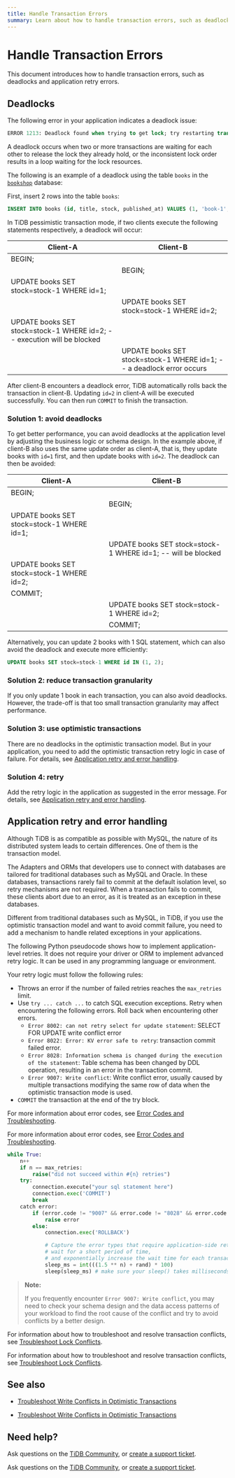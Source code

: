 ```yaml
---
title: Handle Transaction Errors
summary: Learn about how to handle transaction errors, such as deadlocks and application retry errors.
---
```


# Handle Transaction Errors

This document introduces how to handle transaction errors, such as deadlocks and application retry errors.

## Deadlocks

The following error in your application indicates a deadlock issue:

```sql
ERROR 1213: Deadlock found when trying to get lock; try restarting transaction
```

A deadlock occurs when two or more transactions are waiting for each other to release the lock they already hold, or the inconsistent lock order results in a loop waiting for the lock resources.

The following is an example of a deadlock using the table `books` in the [`bookshop`](/develop/dev-guide-bookshop-schema-design.md) database:

First, insert 2 rows into the table `books`:

```sql
INSERT INTO books (id, title, stock, published_at) VALUES (1, 'book-1', 10, now()), (2, 'book-2', 10, now());
```

In TiDB pessimistic transaction mode, if two clients execute the following statements respectively, a deadlock will occur:

| Client-A                                                      | Client-B                                                            |
| --------------------------------------------------------------| --------------------------------------------------------------------|
| BEGIN;                                                        |                                                                     |
|                                                               | BEGIN;                                                              |
| UPDATE books SET stock=stock-1 WHERE id=1;                    |                                                                     |
|                                                               | UPDATE books SET stock=stock-1 WHERE id=2;                          |
| UPDATE books SET stock=stock-1 WHERE id=2; -- execution will be blocked |                                                                     |
|                                                               | UPDATE books SET stock=stock-1 WHERE id=1; -- a deadlock error occurs |

After client-B encounters a deadlock error, TiDB automatically rolls back the transaction in client-B. Updating `id=2` in client-A will be executed successfully. You can then run `COMMIT` to finish the transaction.

### Solution 1: avoid deadlocks

To get better performance, you can avoid deadlocks at the application level by adjusting the business logic or schema design. In the example above, if client-B also uses the same update order as client-A, that is, they update books with `id=1` first, and then update books with `id=2`. The deadlock can then be avoided:

| Client-A                                                    | Client-B                                                         |
| ---------------------------------------------------------- | ----------------------------------------------------------------|
| BEGIN;                                                     |                                                                 |
|                                                            | BEGIN;                                                          |
| UPDATE books SET stock=stock-1 WHERE id=1;                 |                                                                 |
|                                                            | UPDATE books SET stock=stock-1 WHERE id=1;  -- will be blocked  |
| UPDATE books SET stock=stock-1 WHERE id=2;                 |                                                                 |
| COMMIT;                                                    |                                                                 |
|                                                            | UPDATE books SET stock=stock-1 WHERE id=2;                      |
|                                                            | COMMIT;                                                         |

Alternatively, you can update 2 books with 1 SQL statement, which can also avoid the deadlock and execute more efficiently:

```sql
UPDATE books SET stock=stock-1 WHERE id IN (1, 2);
```

### Solution 2: reduce transaction granularity

If you only update 1 book in each transaction, you can also avoid deadlocks. However, the trade-off is that too small transaction granularity may affect performance.

### Solution 3: use optimistic transactions

There are no deadlocks in the optimistic transaction model. But in your application, you need to add the optimistic transaction retry logic in case of failure. For details, see [Application retry and error handling](#application-retry-and-error-handling).

### Solution 4: retry

Add the retry logic in the application as suggested in the error message. For details, see [Application retry and error handling](#application-retry-and-error-handling).

## Application retry and error handling

Although TiDB is as compatible as possible with MySQL, the nature of its distributed system leads to certain differences. One of them is the transaction model.

The Adapters and ORMs that developers use to connect with databases are tailored for traditional databases such as MySQL and Oracle. In these databases, transactions rarely fail to commit at the default isolation level, so retry mechanisms are not required. When a transaction fails to commit, these clients abort due to an error, as it is treated as an exception in these databases.

Different from traditional databases such as MySQL, in TiDB, if you use the optimistic transaction model and want to avoid commit failure, you need to add a mechanism to handle related exceptions in your applications.

The following Python pseudocode shows how to implement application-level retries. It does not require your driver or ORM to implement advanced retry logic. It can be used in any programming language or environment.

Your retry logic must follow the following rules:

- Throws an error if the number of failed retries reaches the `max_retries` limit.
- Use `try ... catch ...` to catch SQL execution exceptions. Retry when encountering the following errors. Roll back when encountering other errors.
    - `Error 8002: can not retry select for update statement`: SELECT FOR UPDATE write conflict error
    - `Error 8022: Error: KV error safe to retry`: transaction commit failed error.
    - `Error 8028: Information schema is changed during the execution of the statement`: Table schema has been changed by DDL operation, resulting in an error in the transaction commit.
    - `Error 9007: Write conflict`: Write conflict error, usually caused by multiple transactions modifying the same row of data when the optimistic transaction mode is used.
- `COMMIT` the transaction at the end of the try block.

<CustomContent platform="tidb">

For more information about error codes, see [Error Codes and Troubleshooting](/error-codes.md).

</CustomContent>

<CustomContent platform="tidb-cloud">

For more information about error codes, see [Error Codes and Troubleshooting](https://docs.pingcap.com/tidb/stable/error-codes).

</CustomContent>

```python
while True:
    n++
    if n == max_retries:
        raise("did not succeed within #{n} retries")
    try:
        connection.execute("your sql statement here")
        connection.exec('COMMIT')
        break
    catch error:
        if (error.code != "9007" && error.code != "8028" && error.code != "8002" && error.code != "8022"):
            raise error
        else:
            connection.exec('ROLLBACK')

            # Capture the error types that require application-side retry,
            # wait for a short period of time,
            # and exponentially increase the wait time for each transaction failure
            sleep_ms = int(((1.5 ** n) + rand) * 100)
            sleep(sleep_ms) # make sure your sleep() takes milliseconds
```

> **Note:**
>
> If you frequently encounter `Error 9007: Write conflict`, you may need to check your schema design and the data access patterns of your workload to find the root cause of the conflict and try to avoid conflicts by a better design.

<CustomContent platform="tidb">

For information about how to troubleshoot and resolve transaction conflicts, see [Troubleshoot Lock Conflicts](/troubleshoot-lock-conflicts.md).

</CustomContent>

<CustomContent platform="tidb-cloud">

For information about how to troubleshoot and resolve transaction conflicts, see [Troubleshoot Lock Conflicts](https://docs.pingcap.com/tidb/stable/troubleshoot-lock-conflicts).

</CustomContent>

## See also

<CustomContent platform="tidb">

- [Troubleshoot Write Conflicts in Optimistic Transactions](/troubleshoot-write-conflicts.md)

</CustomContent>

<CustomContent platform="tidb-cloud">

- [Troubleshoot Write Conflicts in Optimistic Transactions](https://docs.pingcap.com/tidb/stable/troubleshoot-write-conflicts)

</CustomContent>

## Need help?

<CustomContent platform="tidb">

Ask questions on the [TiDB Community](https://ask.pingcap.com/), or [create a support ticket](/support.md).

</CustomContent>

<CustomContent platform="tidb-cloud">

Ask questions on the [TiDB Community](https://ask.pingcap.com/), or [create a support ticket](https://support.pingcap.com/).

</CustomContent>